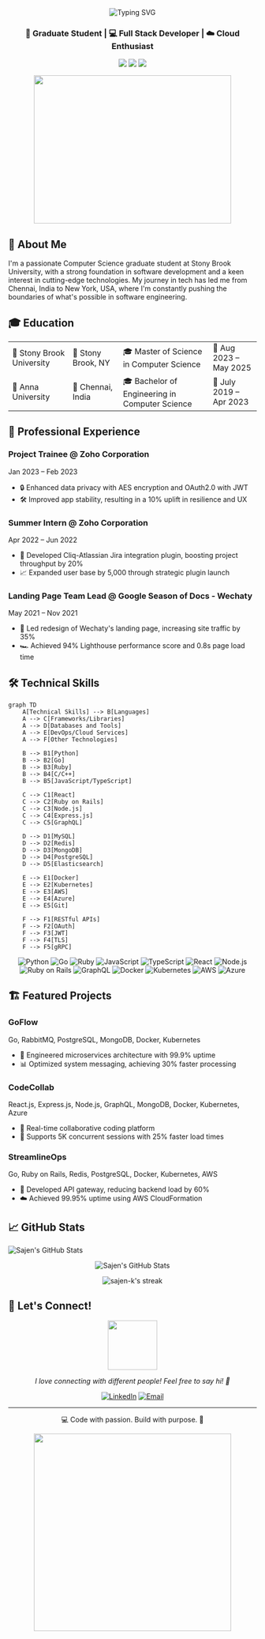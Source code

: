 <div align="center">
  <img src="https://readme-typing-svg.herokuapp.com?font=Fira+Code&size=32&duration=2800&pause=2000&color=A9FEF7&center=true&vCenter=true&width=940&lines=Hello%2C+I'm+Sajen+Sarvajith+Karthikeyan+%F0%9F%91%8B;Welcome+to+my+Profile!" alt="Typing SVG" />
</div>
<h3 align="center">🚀 Graduate Student | 💻 Full Stack Developer | ☁️ Cloud Enthusiast</h3>
<p align="center">
  <a href="https://linkedin.com/in/sajen-k"><img src="https://img.shields.io/badge/-LinkedIn-0077B5?style=for-the-badge&logo=Linkedin&logoColor=white"/></a>
  <a href="https://github.com/sajen-k"><img src="https://img.shields.io/badge/-GitHub-181717?style=for-the-badge&logo=GitHub&logoColor=white"/></a>
  <a href="mailto:sajensarvajith.karthikeyan@stonybrook.edu"><img src="https://img.shields.io/badge/-Email-D14836?style=for-the-badge&logo=Gmail&logoColor=white"/></a>
</p>
<div align="center">
  <img src="https://media.giphy.com/media/qgQUggAC3Pfv687qPC/giphy.gif" width="400" height="300" />
</div>



## 🚀 About Me
I'm a passionate Computer Science graduate student at Stony Brook University, with a strong foundation in software development and a keen interest in cutting-edge technologies. My journey in tech has led me from Chennai, India to New York, USA, where I'm constantly pushing the boundaries of what's possible in software engineering.
## 🎓 Education

<table>
  <tr>
    <td>🏫 Stony Brook University</td>
    <td>📍 Stony Brook, NY</td>
    <td>🎓 Master of Science in Computer Science</td>
    <td>📅 Aug 2023 – May 2025</td>
  </tr>
  <tr>
    <td>🏫 Anna University</td>
    <td>📍 Chennai, India</td>
    <td>🎓 Bachelor of Engineering in Computer Science</td>
    <td>📅 July 2019 – Apr 2023</td>
  </tr>
</table>

## 💼 Professional Experience
### Project Trainee @ Zoho Corporation
Jan 2023 – Feb 2023
- 🔒 Enhanced data privacy with AES encryption and OAuth2.0 with JWT
- 🛠️ Improved app stability, resulting in a 10% uplift in resilience and UX
### Summer Intern @ Zoho Corporation
Apr 2022 – Jun 2022
- 🚀 Developed Cliq-Atlassian Jira integration plugin, boosting project throughput by 20%
- 📈 Expanded user base by 5,000 through strategic plugin launch
### Landing Page Team Lead @ Google Season of Docs - Wechaty
May 2021 – Nov 2021
- 🎨 Led redesign of Wechaty's landing page, increasing site traffic by 35%
- 🏎️ Achieved 94% Lighthouse performance score and 0.8s page load time
## 🛠️ Technical Skills
```mermaid
graph TD
    A[Technical Skills] --> B[Languages]
    A --> C[Frameworks/Libraries]
    A --> D[Databases and Tools]
    A --> E[DevOps/Cloud Services]
    A --> F[Other Technologies]

    B --> B1[Python]
    B --> B2[Go]
    B --> B3[Ruby]
    B --> B4[C/C++]
    B --> B5[JavaScript/TypeScript]

    C --> C1[React]
    C --> C2[Ruby on Rails]
    C --> C3[Node.js]
    C --> C4[Express.js]
    C --> C5[GraphQL]

    D --> D1[MySQL]
    D --> D2[Redis]
    D --> D3[MongoDB]
    D --> D4[PostgreSQL]
    D --> D5[Elasticsearch]

    E --> E1[Docker]
    E --> E2[Kubernetes]
    E --> E3[AWS]
    E --> E4[Azure]
    E --> E5[Git]

    F --> F1[RESTful APIs]
    F --> F2[OAuth]
    F --> F3[JWT]
    F --> F4[TLS]
    F --> F5[gRPC]
```
<p align="center">
  <img src="https://img.shields.io/badge/Python-3776AB?style=for-the-badge&logo=python&logoColor=white" alt="Python" />
  <img src="https://img.shields.io/badge/Go-00ADD8?style=for-the-badge&logo=go&logoColor=white" alt="Go" />
  <img src="https://img.shields.io/badge/Ruby-CC342D?style=for-the-badge&logo=ruby&logoColor=white" alt="Ruby" />
  <img src="https://img.shields.io/badge/JavaScript-F7DF1E?style=for-the-badge&logo=javascript&logoColor=black" alt="JavaScript" />
  <img src="https://img.shields.io/badge/TypeScript-007ACC?style=for-the-badge&logo=typescript&logoColor=white" alt="TypeScript" />
  <img src="https://img.shields.io/badge/React-20232A?style=for-the-badge&logo=react&logoColor=61DAFB" alt="React" />
  <img src="https://img.shields.io/badge/Node.js-43853D?style=for-the-badge&logo=node.js&logoColor=white" alt="Node.js" />
  <img src="https://img.shields.io/badge/Ruby_on_Rails-CC0000?style=for-the-badge&logo=ruby-on-rails&logoColor=white" alt="Ruby on Rails" />
  <img src="https://img.shields.io/badge/GraphQL-E10098?style=for-the-badge&logo=graphql&logoColor=white" alt="GraphQL" />
  <img src="https://img.shields.io/badge/Docker-2496ED?style=for-the-badge&logo=docker&logoColor=white" alt="Docker" />
  <img src="https://img.shields.io/badge/Kubernetes-326CE5?style=for-the-badge&logo=kubernetes&logoColor=white" alt="Kubernetes" />
  <img src="https://img.shields.io/badge/AWS-232F3E?style=for-the-badge&logo=amazon-aws&logoColor=white" alt="AWS" />
  <img src="https://img.shields.io/badge/Azure-0089D6?style=for-the-badge&logo=microsoft-azure&logoColor=white" alt="Azure" />
</p>

## 🏗️ Featured Projects
### GoFlow
Go, RabbitMQ, PostgreSQL, MongoDB, Docker, Kubernetes
- 🚀 Engineered microservices architecture with 99.9% uptime
- 📊 Optimized system messaging, achieving 30% faster processing
### CodeCollab
React.js, Express.js, Node.js, GraphQL, MongoDB, Docker, Kubernetes, Azure
- 👥 Real-time collaborative coding platform
- 🔧 Supports 5K concurrent sessions with 25% faster load times
### StreamlineOps
Go, Ruby on Rails, Redis, PostgreSQL, Docker, Kubernetes, AWS
- 🔗 Developed API gateway, reducing backend load by 60%
- ☁️ Achieved 99.95% uptime using AWS CloudFormation
## 📈 GitHub Stats
![Sajen's GitHub Stats](https://github-readme-stats.vercel.app/api?username=sajen-k&show_icons=true&theme=radical)
<p align="center">
  <img src="https://github-readme-stats.vercel.app/api?username=sajen-k&show_icons=true&theme=radical" alt="Sajen's GitHub Stats" />
</p>
<p align="center">
  <img src="https://github-readme-streak-stats.herokuapp.com/?user=sajen-k&theme=radical" alt="sajen-k's streak" />
</p>


## 🌟 Let's Connect!
<div align="center">
  <img src="https://media.giphy.com/media/LnQjpWaON8nhr21vNW/giphy.gif" width="100" />
  <p><em>I love connecting with different people! Feel free to say hi! 👋</em></p>
</div>
<p align="center">
  <a href="https://linkedin.com/in/sajen-k"><img src="https://img.shields.io/badge/LinkedIn-Connect-blue?style=for-the-badge&logo=linkedin" alt="LinkedIn"/></a>
  <a href="mailto:sajensarvajith.karthikeyan@stonybrook.edu"><img src="https://img.shields.io/badge/Email-Contact-red?style=for-the-badge&logo=gmail" alt="Email"/></a>
</p>

---

<p align="center">💻 Code with passion. Build with purpose. 🚀</p>
<div align="center">
  <img src="https://media.giphy.com/media/3oKIPtjElfqwMOTbH2/giphy.gif" width="400" />
</div>

